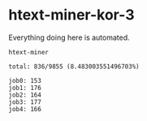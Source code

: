# htext-miner-kor-3

Everything doing here is automated.

```
htext-miner

total: 836/9855 (8.483003551496703%)

job0: 153
job1: 176
job2: 164
job3: 177
job4: 166
```